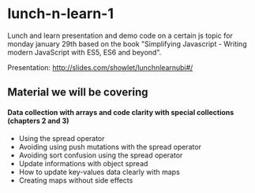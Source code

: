 # lunch-n-learn-1
Lunch and learn presentation and demo code on a certain js topic for monday january 29th based on the book "Simplifying Javascript - Writing modern JavaScript with ES5, ES6 and beyond".

Presentation: http://slides.com/showlet/lunchnlearnubi#/

## Material we will be covering
#### Data collection with arrays and code clarity with special collections (chapters 2 and 3)
* Using the spread operator
* Avoiding using push mutations with the spread operator
* Avoiding sort confusion using the spread operator
* Update informations with object spread
* How to update key-values data clearly with maps
* Creating maps without side effects
